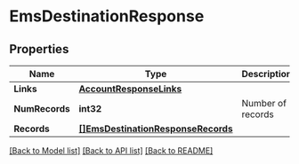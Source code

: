 # EmsDestinationResponse

## Properties

Name | Type | Description | Notes
------------ | ------------- | ------------- | -------------
**Links** | [**AccountResponseLinks**](account_response__links.md) |  | [optional] 
**NumRecords** | **int32** | Number of records | [optional] 
**Records** | [**[]EmsDestinationResponseRecords**](ems_destination_response_records.md) |  | [optional] 

[[Back to Model list]](../README.md#documentation-for-models) [[Back to API list]](../README.md#documentation-for-api-endpoints) [[Back to README]](../README.md)


